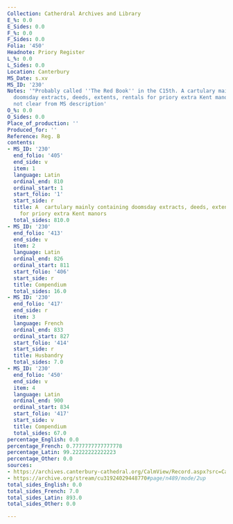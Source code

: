 ```yaml
---
Collection: Catherdral Archives and Library
E_%: 0.0
E_Sides: 0.0
F_%: 0.0
F_Sides: 0.0
Folia: '450'
Headnote: Priory Register
L_%: 0.0
L_Sides: 0.0
Location: Canterbury
MS_Date: s.xv
MS_ID: '230'
Notes: '"Probably called ''The Red Book'' in the C15th. A cartulary mainly containing
  doomsday extracts, deeds, extents, rentals for priory extra Kent manors" ; languages
  not clear from MS description'
O_%: 0.0
O_Sides: 0.0
Place_of_production: ''
Produced_for: ''
Reference: Reg. B
contents:
- MS_ID: '230'
  end_folio: '405'
  end_side: v
  item: 1
  language: Latin
  ordinal_end: 810
  ordinal_start: 1
  start_folio: '1'
  start_side: r
  title: A  cartulary mainly containing doomsday extracts, deeds, extents, rentals
    for priory extra Kent manors
  total_sides: 810.0
- MS_ID: '230'
  end_folio: '413'
  end_side: v
  item: 2
  language: Latin
  ordinal_end: 826
  ordinal_start: 811
  start_folio: '406'
  start_side: r
  title: Compendium
  total_sides: 16.0
- MS_ID: '230'
  end_folio: '417'
  end_side: r
  item: 3
  language: French
  ordinal_end: 833
  ordinal_start: 827
  start_folio: '414'
  start_side: r
  title: Husbandry
  total_sides: 7.0
- MS_ID: '230'
  end_folio: '450'
  end_side: v
  item: 4
  language: Latin
  ordinal_end: 900
  ordinal_start: 834
  start_folio: '417'
  start_side: v
  title: Compendium
  total_sides: 67.0
percentage_English: 0.0
percentage_French: 0.7777777777777778
percentage_Latin: 99.22222222222223
percentage_Other: 0.0
sources:
- https://archives.canterbury-cathedral.org/CalmView/Record.aspx?src=CalmView.Catalog&id=CCA-DCc%2fRegister%2fB
- https://archive.org/stream/cu31924029448770#page/n489/mode/2up
total_sides_English: 0.0
total_sides_French: 7.0
total_sides_Latin: 893.0
total_sides_Other: 0.0

---
```

